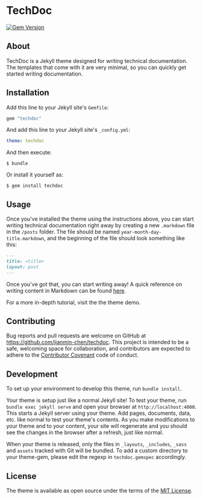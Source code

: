 # TechDoc
[![Gem Version](https://badge.fury.io/rb/techdoc-jekyll-theme.svg)](https://badge.fury.io/rb/techdoc-jekyll-theme)

## About

TechDoc is a Jekyll theme designed for writing technical documentation. The templates that come with it are very minimal, so you can quickly get started writing documentation.

## Installation

Add this line to your Jekyll site's `Gemfile`:

```ruby
gem "techdoc"
```

And add this line to your Jekyll site's `_config.yml`:

```yaml
theme: techdoc
```

And then execute:

    $ bundle

Or install it yourself as:

    $ gem install techdoc

## Usage

Once you've installed the theme using the instructions above, you can start writing technical documentation right away by creating a new `.markdown` file in the `/posts` folder. The file should be named `year-month-day-title.markdown`, and the beginning of the file should look something like this:

```markdown
---
title: <title>
layout: post
---
```

Once you've got that, you can start writing away! A quick reference on writing content in Markdown can be found [here](https://kramdown.gettalong.org/quickref.html).

For a more in-depth tutorial, visit the the theme demo.

## Contributing

Bug reports and pull requests are welcome on GitHub at https://github.com/jianmin-chen/techdoc. This project is intended to be a safe, welcoming space for collaboration, and contributors are expected to adhere to the [Contributor Covenant](http://contributor-covenant.org) code of conduct.

## Development

To set up your environment to develop this theme, run `bundle install`.

Your theme is setup just like a normal Jekyll site! To test your theme, run `bundle exec jekyll serve` and open your browser at `http://localhost:4000`. This starts a Jekyll server using your theme. Add pages, documents, data, etc. like normal to test your theme's contents. As you make modifications to your theme and to your content, your site will regenerate and you should see the changes in the browser after a refresh, just like normal.

When your theme is released, only the files in `_layouts`, `_includes`, `_sass` and `assets` tracked with Git will be bundled.
To add a custom directory to your theme-gem, please edit the regexp in `techdoc.gemspec` accordingly.

## License

The theme is available as open source under the terms of the [MIT License](https://opensource.org/licenses/MIT).
